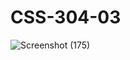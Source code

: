 # CSS-304-03

![Screenshot (175)](https://user-images.githubusercontent.com/104826351/198126255-e0a4528c-32fc-4af7-99c1-f51fd5b27ea0.png)
